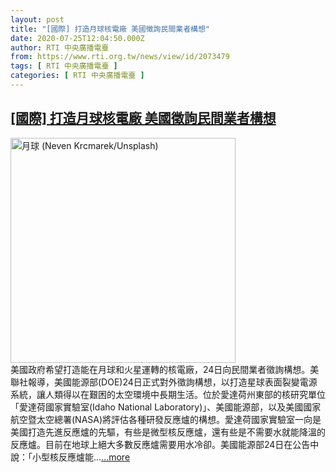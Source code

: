 ```yaml
---
layout: post
title: "[國際] 打造月球核電廠 美國徵詢民間業者構想"
date: 2020-07-25T12:04:50.000Z
author: RTI 中央廣播電臺
from: https://www.rti.org.tw/news/view/id/2073479
tags: [ RTI 中央廣播電臺 ]
categories: [ RTI 中央廣播電臺 ]
---
```

<!--1595678690000-->
[[國際] 打造月球核電廠 美國徵詢民間業者構想](https://www.rti.org.tw/news/view/id/2073479)
------

<div>
<img src="https://static.rti.org.tw/assets/thumbnails/2020/07/25/3795a8cc21af78c3e9fcb65bca8d8c8a.jpg" width="360" alt="月球 (Neven Krcmarek/Unsplash)" title="月球 (Neven Krcmarek/Unsplash)"><br>美國政府希望打造能在月球和火星運轉的核電廠，24日向民間業者徵詢構想。美聯社報導，美國能源部(DOE)24日正式對外徵詢構想，以打造星球表面裂變電源系統，讓人類得以在艱困的太空環境中長期生活。位於愛達荷州東部的核研究單位「愛達荷國家實驗室(Idaho National Laboratory)」、美國能源部，以及美國國家航空暨太空總署(NASA)將評估各種研發反應爐的構想。愛達荷國家實驗室一向是美國打造先進反應爐的先驅，有些是微型核反應爐，還有些是不需要水就能降溫的反應爐。目前在地球上絕大多數反應爐需要用水冷卻。美國能源部24日在公告中說：「小型核反應爐能...<a target="_blank" href="https://www.rti.org.tw/news/view/id/2073479">...more</a>
</div>
